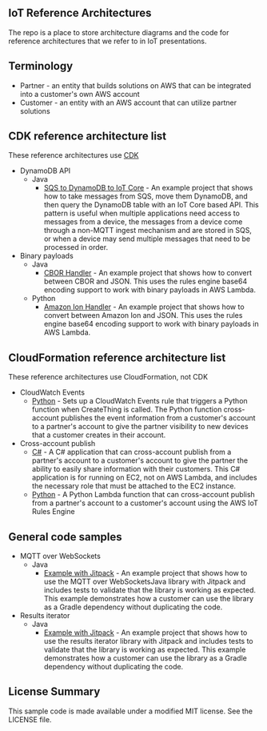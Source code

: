 ## IoT Reference Architectures

The repo is a place to store architecture diagrams and the code for reference architectures that we refer to in IoT presentations.

## Terminology

- Partner - an entity that builds solutions on AWS that can be integrated into a customer's own AWS account
- Customer - an entity with an AWS account that can utilize partner solutions

## CDK reference architecture list

These reference architectures use [CDK](https://aws.amazon.com/cdk/)

- DynamoDB API
  - Java
    - [SQS to DynamoDB to IoT Core](dynamodb-api/java) - An example project that shows how to take messages from SQS, move them DynamoDB, and then query the DynamoDB table with an IoT Core based API. This pattern is useful when multiple applications need access to messages from a device, the messages from a device come through a non-MQTT ingest mechanism and are stored in SQS, or when a device may send multiple messages that need to be processed in order.
- Binary payloads
  - Java
    - [CBOR Handler](cbor-handler) - An example project that shows how to convert between CBOR and JSON. This uses the rules engine base64 encoding support to work with binary payloads in AWS Lambda.
  - Python
    - [Amazon Ion Handler](amazon-ion-handler) - An example project that shows how to convert between Amazon Ion and JSON. This uses the rules engine base64 encoding support to work with binary payloads in AWS Lambda.

## CloudFormation reference architecture list

These reference architectures use CloudFormation, not CDK

- CloudWatch Events
  - [Python](cloudwatch-events/python) - Sets up a CloudWatch Events rule that triggers a Python function when CreateThing is called. The Python function cross-account publishes the event information from a customer's account to a partner's account to give the partner visibility to new devices that a customer creates in their account.
- Cross-account publish
  - [C#](cross-account-publish/c-sharp) - A C# application that can cross-account publish from a partner's account to a customer's account to give the partner the ability to easily share information with their customers. This C# application is for running on EC2, not on AWS Lambda, and includes the necessary role that must be attached to the EC2 instance.
  - [Python](cross-account-publish/python) - A Python Lambda function that can cross-account publish from a partner's account to a customer's account using the AWS IoT Rules Engine

## General code samples

- MQTT over WebSockets
  - Java
    - [Example with Jitpack](mqtt-over-websockets-jitpack/java) - An example project that shows how to use the MQTT over WebSocketsJava library with Jitpack and includes tests to validate that the library is working as expected. This example demonstrates how a customer can use the library as a Gradle dependency without duplicating the code.
- Results iterator
  - Java
    - [Example with Jitpack](results-iterator-jitpack/java) - An example project that shows how to use the results iterator library with Jitpack and includes tests to validate that the library is working as expected. This example demonstrates how a customer can use the library as a Gradle dependency without duplicating the code.

## License Summary

This sample code is made available under a modified MIT license. See the LICENSE file.
